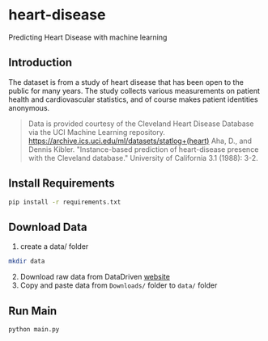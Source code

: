 # heart-disease
Predicting Heart Disease with machine learning

## Introduction
The dataset is from a study of heart disease that has been open to the public for many years. The study collects various measurements on patient health and cardiovascular statistics, and of course makes patient identities anonymous.

> Data is provided courtesy of the Cleveland Heart Disease Database via the UCI Machine Learning repository.
> https://archive.ics.uci.edu/ml/datasets/statlog+(heart)
> Aha, D., and Dennis Kibler. "Instance-based prediction of heart-disease presence with the Cleveland database." University of California 3.1 (1988): 3-2.

## Install Requirements
```bash
pip install -r requirements.txt
```

## Download Data
1. create a data/ folder
```bash
mkdir data
```
2. Download raw data from DataDriven [website](https://www.drivendata.org/competitions/54/machine-learning-with-a-heart/data/)
3. Copy and paste data from `Downloads/` folder to `data/` folder

## Run Main
```bash
python main.py
```